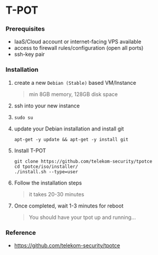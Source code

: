 # T-POT

### Prerequisites
- IaaS/Cloud account or internet-facing VPS available
- access to firewall rules/configuration (open all ports)
- ssh-key pair 

### Installation
1. create a new `Debian (Stable)` based VM/Instance 
	> min 8GB memory, 128GB disk space

2. ssh into your new instance
3. `sudo su`
4. update your Debian installation and install git

	`apt-get -y update && apt-get -y install git`

5. Install T-POT
	```
	git clone https://github.com/telekom-security/tpotce
	cd tpotce/iso/installer/
	./install.sh --type=user
	```

6. Follow the installation steps
	> it takes 20-30 minutes

7. Once completed, wait 1-3 minutes for reboot
	> You should have your tpot up and running...

### Reference
- https://github.com/telekom-security/tpotce
